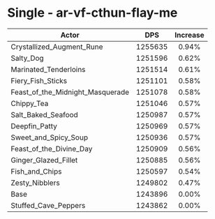 # Single - ar-vf-cthun-flay-me
| Actor | DPS | Increase |
|---|:---:|:---:|
|Crystallized_Augment_Rune|1255635|0.94%|
|Salty_Dog|1251596|0.62%|
|Marinated_Tenderloins|1251514|0.61%|
|Fiery_Fish_Sticks|1251101|0.58%|
|Feast_of_the_Midnight_Masquerade|1251078|0.58%|
|Chippy_Tea|1251046|0.57%|
|Salt_Baked_Seafood|1250987|0.57%|
|Deepfin_Patty|1250969|0.57%|
|Sweet_and_Spicy_Soup|1250936|0.57%|
|Feast_of_the_Divine_Day|1250909|0.56%|
|Ginger_Glazed_Fillet|1250885|0.56%|
|Fish_and_Chips|1250597|0.54%|
|Zesty_Nibblers|1249802|0.47%|
|Base|1243896|0.00%|
|Stuffed_Cave_Peppers|1243862|0.00%|
